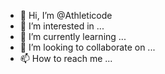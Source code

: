 - 👋 Hi, I’m @Athleticode
- 👀 I’m interested in ...
- 🌱 I’m currently learning ...
- 💞️ I’m looking to collaborate on ...
- 📫 How to reach me ...

<!---
Athleticode/Athleticode is a ✨ special ✨ repository because its `README.md` (this file) appears on your GitHub profile.
You can click the Preview link to take a look at your changes.
--->
